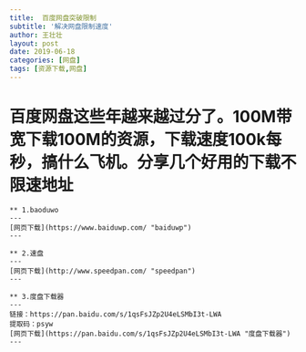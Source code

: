 ```yaml
---
title:  百度网盘突破限制
subtitle: '解决网盘限制速度'
author: 王壮壮
layout: post
date: 2019-06-18
categories: [网盘]
tags: [资源下载,网盘]
---
```

# 百度网盘这些年越来越过分了。100M带宽下载100M的资源，下载速度100k每秒，搞什么飞机。分享几个好用的下载不限速地址

```
** 1.baoduwo
---
[网页下载](https://www.baiduwp.com/ "baiduwp") 
---
```
```
** 2.速盘
---
[网页下载](http://www.speedpan.com/ "speedpan") 
---
```

``` 
** 3.度盘下载器
---
链接：https://pan.baidu.com/s/1qsFsJZp2U4eLSMbI3t-LWA 
提取码：psyw  
[网页下载](https://pan.baidu.com/s/1qsFsJZp2U4eLSMbI3t-LWA "度盘下载器") 
---
``` 